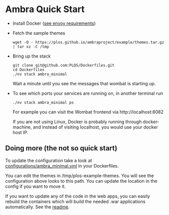 # Ambra Quick Start

* Install Docker ([see envoy requirements](https://github.com/PLOS/Dockerfiles/tree/develop/envoy#requirements))

* Fetch the sample themes
    ```
    wget -O - https://plos.github.io/ambraproject/example/themes.tar.gz | tar xz -C /tmp

    ```
* Bring up the stack

      git clone git@github.com:PLOS/Dockerfiles.git
      cd Dockerfiles
      ./nv stack ambra_minimal

  Wait a minute until you see the messages that wombat is starting up.

* To see which ports your services are running on, in another terminal run
    ```
    ./nv stack ambra_minimal ps
    ```
  For example you can visit the Wombat frontend via
  http://localhost:8082

  If you are not using Linux, Docker is probably running through docker-machine, and instead of visiting localhost, you would use your docker host IP.


## Doing more (the not so quick start)

To update the configuration take a look at [configurations/ambra_minimal.yml](https://github.com/PLOS/Dockerfiles/blob/develop/configurations/ambra_minimal.yml) in your Dockerfiles.

You can edit the themes in /tmp/plos-example-themes. You will see the configuration above looks to this path. You can update the location in the config if you want to move it.

If you want to update any of the code in the web apps, you can easily rebuild the containers which will build the needed .war applications automatically. See the [readme](https://github.com/PLOS/Dockerfiles).
